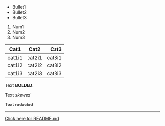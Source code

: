 
* Bullet1
* Bullet2
* Bullet3

1. Num1
2. Num2
3. Num3

| Cat1	        | Cat2          | Cat3  |
| ------------- |:-------------:| -----:|
| cat1i1        | cat2i1        | cat3i1|
| cat1i2        | cat2i2        | cat3i2|
| cat1i3        | cat2i3        | cat3i3|


Text __BOLDED__.

Text *skewed*

Text ~~redacted~~

___

[Click here for README.md](README.md)
